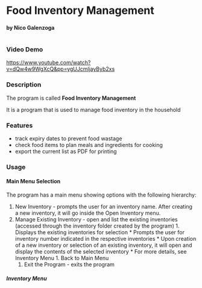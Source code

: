 # Food Inventory Management
#### by Nico Galenzoga
#
### Video Demo  
https://www.youtube.com/watch?v=dQw4w9WgXcQ&pp=ygUJcmljayByb2xs

### Description

The program is called **Food Inventory Management**

It is a program that is used to manage food inventory in the household
### Features
* track expiry dates to prevent food wastage
* check food items to plan meals and ingredients for cooking
* export the current list as PDF for printing
### Usage
#### Main Menu Selection
The program has a main menu showing options with the following hierarchy:
1. New Inventory - prompts the user for an inventory name. After creating a new inventory, it will go inside the Open Inventory menu.
1. Manage Existing Inventory - open and list the existing inventories (accessed through the inventory folder created by the program)
        1. Displays the existing inventories for selection
            * Prompts the user for inventory number indicated in the respective inventories
            * Upon creation of a new inventory or selection of an existing inventory, it will open and display the contents of the selected inventory
            * For more details, see Inventory Menu 
        1. Back to Main Menu
    1. Exit the Program - exits the program
##### Inventory Menu

